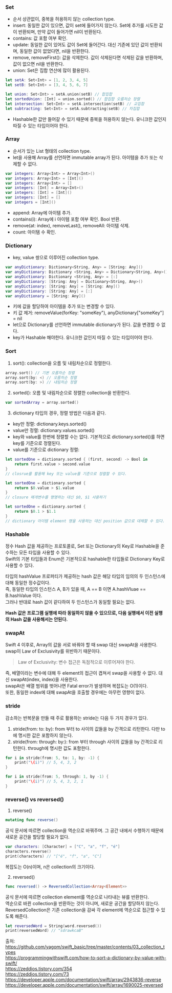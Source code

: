 ### Set  
- 순서 상관없이, 중복을 허용하지 않는 collection type.  
- insert: 동일한 값이 있으면, 값이 set에 들어가지 않는다. Set에 추가를 시도한 값이 반환되며, 만약 값이 들어가면 nil이 반환된다.  
- contains: 값 포함 여부 확인.  
- update: 동일한 값이 있어도 값이 Set에 들어간다. 대신 기존에 있던 값이 반환되며, 동일한 값이 없었다면, nil을 반환한다.  
- remove, removeFirst(): 값을 삭제한다. 값이 삭제된다면 삭제된 값을 반환하며, 값이 없으면 nil을 반환한다.  
- union: Set은 집합 연산에 많이 활용된다.  

```swift
let setA: Set<Int> = [1, 2, 3, 4, 5]
let setB: Set<Int> = [3, 4, 5, 6, 7]

let union: Set<Int> = setA.union(setB) // 합집합
let sortedUnion: [Int] = union.sorted() // 합집합 오름차순 정렬
let intersection: Set<Int> = setA.intersection(setB) // 교집합
let subtracting: Set<Int> = setA.subtracting(setB) // 차집합
```  
  
- Hashable한 값만 들어갈 수 있기 때문에 중복을 허용하지 않는다. 유니크한 값인지 따질 수 있는 타입이어야 한다.  
  
### Array  
- 순서가 있는 List 형태의 collection type.  
- let을 사용해 Array를 선언하면 immutable array가 된다. 아이템을 추가 또는 삭제할 수 없다.  
  
```swift
var integers: Array<Int> = Array<Int>()
var integers: Array<Int> = [Int]()
var integers: Array<Int> = []
var integers: [Int] = Array<Int>()
var integers: [Int] = [Int]()
var integers: [Int] = []
var integers = [Int]()
```  
  
- append: Array에 아이템 추가.  
- contains(i): Array에 i 아이템 포함 여부 확인. Bool 반환.  
- remove(at: index), removeLast(), removeAll: 아이템 삭제.  
- count: 아이템 수 확인.  
  
### Dictionary  
- key, value 쌍으로 이루어진 collection type.  
  
```swift
var anyDictionary: Dictionary<String, Any> = [String: Any]()
var anyDictionary: Dictionary <String, Any> = Dictionary<String, Any>()
var anyDictionary: Dictionary <String, Any> = [:]
var anyDictionary: [String: Any] = Dictionary<String, Any>()
var anyDictionary: [String: Any] = [String: Any]()
var anyDictionary: [String: Any] = [:]
var anyDictionary = [String: Any]()
```  
  
- 키에 값을 할당하여 아이템을 추가 또는 변경할 수 있다.  
- 키 값 제거: removeValue(forKey: "someKey"), anyDictionary["someKey"] = nil  
- let으로 Dictionary를 선언하면 immutable dictionary가 된다. 값을 변경할 수 없다.  
- key가 Hashable 해야한다. 유니크한 값인지 따질 수 있는 타입이어야 한다.  
  
### Sort  
1. sort(): collection을 오름 및 내림차순으로 정렬한다.  
  
```swift
array.sort() // 기본 오름차순 정렬
array.sort(by: <) // 오름차순 정렬
array.sort(by: >) // 내림차순 정렬
```  
  
2. sorted(): 오름 및 내림차순으로 정렬한 collection을 반환한다.  
  
```swift
var sortedArray = array.sorted()
```  
  
3. dictionary 타입의 경우, 정렬 방법은 다음과 같다.  
- key만 정렬: dictionary.keys.sorted()  
- value만 정렬: dictionary.values.sorted()  
- key와 value를 한번에 정렬할 수는 없다. 기본적으로 dictionary.sorted()를 하면 key를 기준으로 정렬된다.  
- value를 기준으로 dictionary 정렬:  
```swift
let sortedOne = dictionary.sorted { (first, second) -> Bool in
    return first.value > second.value
}
// closrue를 활용해 key 또는 value를 기준으로 정렬할 수 있다.

let sortedOne = dictionary.sorted {
	return $0.value > $1.value
}
// closure 매개변수를 명명하는 대신 $0, $1 사용하기

let sortedOne = dictionary.sorted {
	return $0.1 > $1.1
}
// dictionary 아이템 element 명을 사용하는 대신 position 값으로 대체할 수 있다.
```  
  
  
### Hashable  
정수 Hash 값을 제공하는 프로토콜로, Set 또는 Dictionary의 Key로 Hashable을 준수하는 모든 타입을 사용할 수 있다.  
Swift의 기본 타입들과 Enum은 기본적으로 hashable한 타입들로 Dictionary Key로 사용할 수 있다.  

타입의 hashValue 프로퍼티가 제공하는 hash 값은 해당 타입의 임의의 두 인스턴스에 대해 동일한 정수값이다.  
즉, 동일한 타입의 인스턴스 A, B가 있을 때, A == B 이면 A.hashVluae == B.hashValue 이다.  
그러나 반대로 hash 값이 같다하여 두 인스턴스가 동일할 필요는 없다.  
  
**Hash 값은 프로그램 실행에 따라 동일하지 않을 수 있으므로, 다음 실행에서 이전 실행의 Hash 값을 사용해서는 안된다.**  
  
### swapAt  
Swift 4 이후로, Array의 값을 서로 바꿔야 할 때 swap 대신 swapAt을 사용한다.  
swap이 Law of Exclusivity를 위반하기 때문이다.  
  
> Law of Exclusivity: 변수 접근은 독점적으로 이루어져야 한다.  
  
즉, 배열이라는 변수에 대해 두 element의 접근이 겹쳐서 swap을 사용할 수 없다. 대신 swapAt(index, index)을 사용한다.  
swapAt은 배열 범위를 벗어나면 Fatal error가 발생하며 복잡도는 O(1)이다.  
또한, 동일한 index에 대해 swapAt을 호출할 경우에는 아무런 영향이 없다.  
  
### stride  
감소하는 반복문을 만들 때 주로 활용하는 stride는 다음 두 가지 경우가 있다.  
1. stride(from: to: by): from 부터 to 사이의 값들을 by 간격으로 리턴한다. 다만 to에 명시한 값은 포함하지 않는다.  
2. stride(from: through: by:): from 부터 through 사이의 값들을 by 간격으로 리턴한다. through에 명시한 값도 포함한다.  
  
```swift
for i in stride(from: 5, to: 1, by: -1) {
	print("\(i)") // 5, 4, 3, 2
}

for i in stride(from: 5, through: 1, by -1) {
	print("\(i)") // 5, 4, 3, 2, 1
}
```  
  
### reverse() vs reversed()  
1. reverse()  
  
```swift
mutating func reverse()
```  

공식 문서에 따르면 collection을 역순으로 바꿔주며. 그 공간 내에서 수행하기 때문에 새로운 공간을 할당할 필요가 없다.  
  
```swift
var characters: [Character] = ["C", "a", "f", "é"]
characters.reverse()
print(characters) // "["é", "f", "a", "C"]
```  
  
복잡도는 O(n)이며, n은 collection의 크기이다.  

2. reversed()  
  
```swift
func reversed() -> ReversedCollection<Array<Element>>
```  
  
공식 문서에 따르면 collection element를 역순으로 나타내는 뷰를 반환한다.  
역순으로 바뀐 collection을 반환하는 것이 아니며, 새로운 공간을 할당하지 않는다.  
ReversedCollection은 기존 collection을 감싸 각 element에 역순으로 접근할 수 있도록 해준다.  
  
```swift
let reversedWord = String(word.reversed())
print(reversedWord) // "sdrawkcaB"
```  

  
  
  
출처:  
https://github.com/yagom/swift_basic/tree/master/contents/03_collection_types  
https://programmingwithswift.com/how-to-sort-a-dictionary-by-value-with-swift/  
https://zeddios.tistory.com/354  
https://zeddios.tistory.com/73  
https://developer.apple.com/documentation/swift/array/2943836-reverse  
https://developer.apple.com/documentation/swift/array/1690025-reversed  